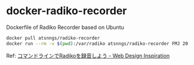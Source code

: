 # docker-radiko-recorder

Dockerfile of Radiko Recorder based on Ubuntu

```sh
docker pull atsnngs/radiko-recorder
docker run --rm -v $(pwd):/var/radiko atsnngs/radiko-recorder FMJ 20
```

Ref: [コマンドラインでRadikoを録音しよう - Web Design Inspiration](http://blog.kmusiclife.com/p/rec_radiko/)
